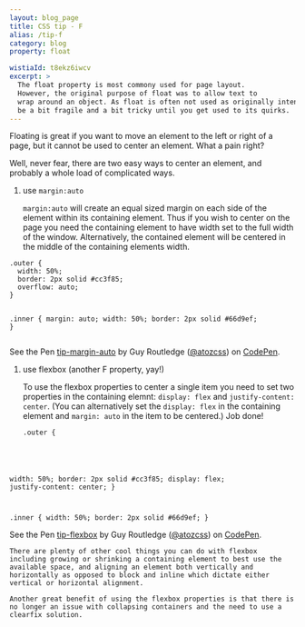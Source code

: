 ```yaml
---
layout: blog_page
title: CSS tip - F
alias: /tip-f
category: blog
property: float

wistiaId: t8ekz6iwcv
excerpt: >
  The float property is most commony used for page layout.
  However, the original purpose of float was to allow text to
  wrap around an object. As float is often not used as originally intended, working with it can
  be a bit fragile and a bit tricky until you get used to its quirks. 
---
```


Floating is great if you want to move an element to the left or right of a page, but it cannot be used to center an element. What a pain right?

Well, never fear, there are two easy ways to center an element, and probably a whole load of complicated ways.

1. use `margin:auto`

    `margin:auto` will create an equal sized margin on each side of the element within its containing element.  Thus if you wish to center on the page you need the containing element to have width set to the full width of the window. Alternatively, the contained element will be centered in the middle of the containing elements width.

<div data-height="268" data-theme-id="17492" data-slug-hash="LVaMrG" data-default-tab="css" data-user="atozcss" class='codepen'><pre><code>.outer {
  width: 50%;
  border: 2px solid #cc3f85;
  overflow: auto;
}

.inner {
  margin: auto;
  width: 50%;
  border: 2px solid #66d9ef;
}</code></pre>
<p>See the Pen <a href='http://codepen.io/atozcss/pen/LVaMrG/'>tip-margin-auto</a> by Guy Routledge (<a href='http://codepen.io/atozcss'>@atozcss</a>) on <a href='http://codepen.io'>CodePen</a>.</p>
</div><script async src="//assets.codepen.io/assets/embed/ei.js"></script>


1. use flexbox (another F property, yay!)

	To use the flexbox properties to center a single item you need to set two properties in the containing elemnt: `display: flex` and `justify-content: center`. (You can alternatively set the `display: flex` in the containing element and `margin: auto` in the item to be centered.) Job done!

	<div data-height="268" data-theme-id="17492" data-slug-hash="XbGoYL" data-default-tab="css" data-user="atozcss" class='codepen'><pre><code>.outer {
  width: 50%;
  border: 2px solid #cc3f85;
  display: flex;
  justify-content: center;
}

.inner {
  width: 50%;
  border: 2px solid #66d9ef;
}</code></pre>
<p>See the Pen <a href='http://codepen.io/atozcss/pen/XbGoYL/'>tip-flexbox</a> by Guy Routledge (<a href='http://codepen.io/atozcss'>@atozcss</a>) on <a href='http://codepen.io'>CodePen</a>.</p>
</div><script async src="//assets.codepen.io/assets/embed/ei.js"></script>

	There are plenty of other cool things you can do with flexbox including growing or shrinking a containing element to best use the available space, and aligning an element both vertically and horizontally as opposed to block and inline which dictate either vertical or horizontal alignment.

	Another great benefit of using the flexbox properties is that there is no longer an issue with collapsing containers and the need to use a clearfix solution.








